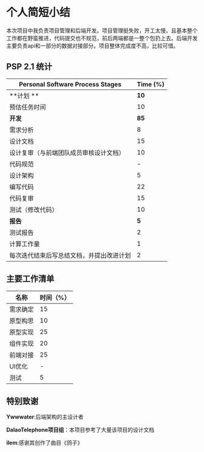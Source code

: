 # 个人简短小结
本次项目中我负责项目管理和后端开发。项目管理挺失败，开工太慢，且基本整个工作都在野蛮推进，代码提交也不规范，前后两端都是一整个包扔上去。后端开发主要负责api和一部分的数据对接部分。项目整体完成度不高，比较可惜。

## PSP 2.1 统计

 Personal Software Process Stages         | Time (%) |
 ---------------------------------------- | -------- |
 **计划 **                                | **10**   |
 预估任务时间                             | 10       |
 **开发**                                | **85**   |
 需求分析                                 | 8       |
 设计文档                                 | 15       |
 设计复审（与前端团队成员审核设计文档）   	| 10      |
 代码规范                                 | -       |
 设计架构                                 | 5        |
 编写代码                                 | 22       |
 代码复审                                 | 15       |
 测试（修改代码）                         | 10       |
 **报告**                                 | **5** |
 测试报告                                 | 2       |
 计算工作量                               | 1        |
 每次迭代结束后写总结文档，并提出改进计划 | 2        |


## 主要工作清单
名称|	时间（%）
-|-
需求确定|	15
原型构思|	10
原型实现|	25
组件实现|	20	
前端对接|	25
UI优化|		-
测试|		5

## 特别致谢

**Ywwwater**:后端架构的主设计者

**DalaoTelephone项目组**：本项目参考了大量该项目的设计文档

**ilem**:感谢其创作了曲目《鸽子》
